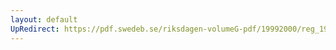 ```yaml
---
layout: default
UpRedirect: https://pdf.swedeb.se/riksdagen-volumeG-pdf/19992000/reg_19992000/reg_19992000_0398.pdf
---
```

